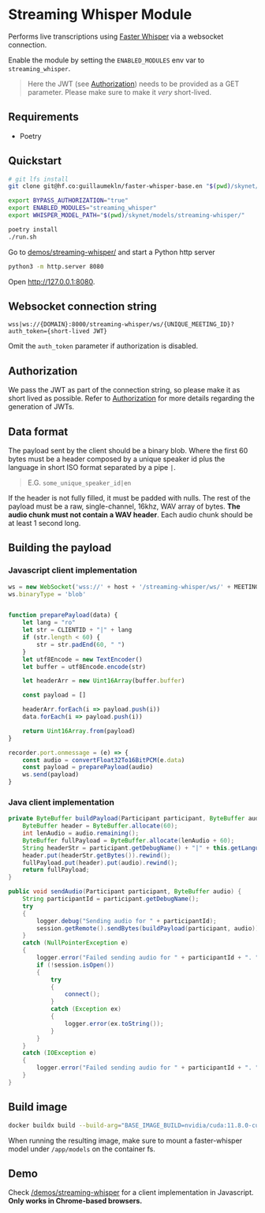 # Streaming Whisper Module

Performs live transcriptions using [Faster Whisper](https://github.com/SYSTRAN/faster-whisper) via a websocket connection.

Enable the module by setting the `ENABLED_MODULES` env var to `streaming_whisper`.

> Here the JWT (see [Authorization](auth.md)) needs to be provided as a GET parameter. Please make sure to make it _very_ short-lived.

## Requirements

- Poetry

## Quickstart

```bash 
# git lfs install
git clone git@hf.co:guillaumekln/faster-whisper-base.en "$(pwd)/skynet/models/streaming-whisper"

export BYPASS_AUTHORIZATION="true"
export ENABLED_MODULES="streaming_whisper"
export WHISPER_MODEL_PATH="$(pwd)/skynet/models/streaming-whisper/"

poetry install
./run.sh
```

Go to [demos/streaming-whisper/](../demos/streaming-whisper/) and start a Python http server

```bash
python3 -m http.server 8080
```

Open http://127.0.0.1:8080.

## Websocket connection string

```
wss|ws://{DOMAIN}:8000/streaming-whisper/ws/{UNIQUE_MEETING_ID}?auth_token={short-lived JWT}
```

Omit the `auth_token` parameter if authorization is disabled.

## Authorization

We pass the JWT as part of the connection string, so please make it as short lived as possible. Refer to [Authorization](auth.md) for more details regarding the generation of JWTs.

## Data format

The payload sent by the client should be a binary blob. Where the first 60 bytes must be a header composed by a unique speaker id plus the language in short ISO format separated by a pipe `|`.

> E.G. `some_unique_speaker_id|en`

If the header is not fully filled, it must be padded with nulls. The rest of the payload must be a raw, single-channel, 16khz, WAV array of bytes. **The audio chunk must not contain a WAV header**. Each audio chunk should be at least 1 second long.

## Building the payload

### Javascript client implementation

```js
ws = new WebSocket('wss://' + host + '/streaming-whisper/ws/' + MEETINGID + '?auth_token=' + jwt.value)
ws.binaryType = 'blob'


function preparePayload(data) {
    let lang = "ro"
    let str = CLIENTID + "|" + lang
    if (str.length < 60) {
        str = str.padEnd(60, " ")
    }
    let utf8Encode = new TextEncoder()
    let buffer = utf8Encode.encode(str)

    let headerArr = new Uint16Array(buffer.buffer)

    const payload = []

    headerArr.forEach(i => payload.push(i))
    data.forEach(i => payload.push(i))

    return Uint16Array.from(payload)
}

recorder.port.onmessage = (e) => {
    const audio = convertFloat32To16BitPCM(e.data)
    const payload = preparePayload(audio)
    ws.send(payload)
}
```

### Java client implementation

```java
private ByteBuffer buildPayload(Participant participant, ByteBuffer audio) {
    ByteBuffer header = ByteBuffer.allocate(60);
    int lenAudio = audio.remaining();
    ByteBuffer fullPayload = ByteBuffer.allocate(lenAudio + 60);
    String headerStr = participant.getDebugName() + "|" + this.getLanguage(participant);
    header.put(headerStr.getBytes()).rewind();
    fullPayload.put(header).put(audio).rewind();
    return fullPayload;
}

public void sendAudio(Participant participant, ByteBuffer audio) {
    String participantId = participant.getDebugName();
    try
    {
        logger.debug("Sending audio for " + participantId);
        session.getRemote().sendBytes(buildPayload(participant, audio));
    }
    catch (NullPointerException e)
    {
        logger.error("Failed sending audio for " + participantId + ". " + e);
        if (!session.isOpen())
        {
            try
            {
                connect();
            }
            catch (Exception ex)
            {
                logger.error(ex.toString());
            }
        }
    }
    catch (IOException e)
    {
        logger.error("Failed sending audio for " + participantId + ". " + e);
    }
}
```

## Build image

```bash
docker buildx build --build-arg="BASE_IMAGE_BUILD=nvidia/cuda:11.8.0-cudnn8-runtime-ubuntu20.04" --build-arg="BASE_IMAGE_RUN=nvidia/cuda:11.8.0-cudnn8-runtime-ubuntu20.04" --push --progress plain --platform linux/amd64 -t your-registry/skynet:your-tag .
```

When running the resulting image, make sure to mount a faster-whisper model under `/app/models` on the container fs.

## Demo

Check [/demos/streaming-whisper](../demos/streaming-whisper/) for a client implementation in Javascript. **Only works in Chrome-based browsers.**
